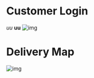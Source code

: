 # Customer Login
_uu_
**uu**
![img](https://github.com/shirongzheng/CSC322-Online-Restaurant-Ordering-System/blob/master/GIF/CustomerLogin.gif)  

# Delivery Map
![img](https://github.com/shirongzheng/CSC322-Online-Restaurant-Ordering-System/blob/master/GIF/Map.gif)
